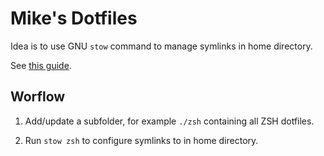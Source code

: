 # Mike's Dotfiles

Idea is to use GNU `stow` command to manage symlinks in home directory.

See [this guide](https://alexpearce.me/2016/02/managing-dotfiles-with-stow/).

## Worflow

1. Add/update a subfolder, for example `./zsh` containing all ZSH dotfiles.

1. Run `stow zsh` to configure symlinks to in home directory.
